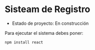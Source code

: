 <h1> Sisteam de Registro</h1>

- Estado de proyecto: En construcción

Para ejecutar el sistema debes poner:

 ```npm install react ```
